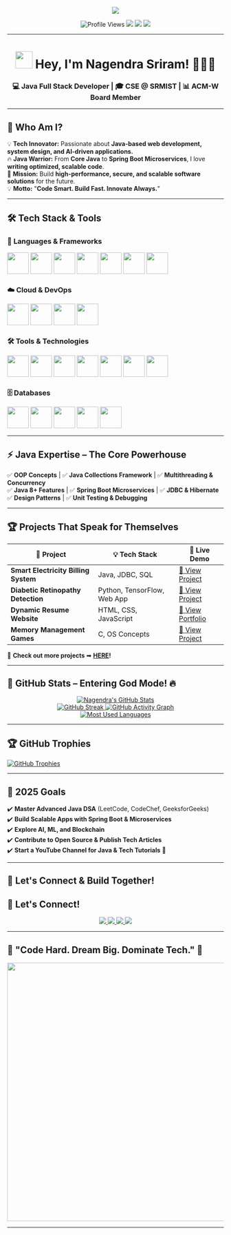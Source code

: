 <!-- 🔥 EPIC TYPING INTRO -->
<p align="center">
  <img src="https://readme-typing-svg.herokuapp.com?font=Orbitron&size=35&color=%23F7D00C&center=true&vCenter=true&width=900&height=60&lines=🚀+Welcome+to+My+Code+Empire!;🔥+Mastering+Java+Full+Stack+Development;💡+Innovating+with+Technology;💻+Building+the+Future,+One+Line+at+a+Time;"/>
</p>

<!-- 🏆 BADGES & PROFILE VISITS -->
<p align="center">
  <img src="https://komarev.com/ghpvc/?username=Nagendrasriram&label=Profile+Visitors&color=FF5733&style=flat-square" alt="Profile Views" />
  <img src="https://img.shields.io/github/followers/Nagendrasriram?label=Followers&style=social" />
  <img src="https://img.shields.io/badge/Java-Full%20Stack%20Developer-%23F7D00C?style=flat-square&logo=java&logoColor=white" />
  <img src="https://img.shields.io/badge/Open%20Source%20Enthusiast-%2300E676?style=flat-square&logo=open-source-initiative" />
</p>

---

<h1 align="center">
  <img src="https://media.giphy.com/media/hvRJCLFzcasrR4ia7z/giphy.gif" width="40px"> Hey, I'm Nagendra Sriram! 👨‍💻🚀
</h1>
<h3 align="center">
  💻 Java Full Stack Developer | 🎓 CSE @ SRMIST | 📊 ACM-W Board Member
</h3>

---

## 🚀 **Who Am I?**
💡 **Tech Innovator:** Passionate about **Java-based web development, system design, and AI-driven applications.**  
🔥 **Java Warrior:** From **Core Java** to **Spring Boot Microservices**, I love **writing optimized, scalable code**.  
🚀 **Mission:** Build **high-performance, secure, and scalable software solutions** for the future.  
💡 **Motto:** "**Code Smart. Build Fast. Innovate Always.**"  

---

## 🛠 **Tech Stack & Tools**  

### 🚀 **Languages & Frameworks**
<p>
  <img src="https://cdn.jsdelivr.net/gh/devicons/devicon/icons/java/java-original.svg" width="50px"/>
  <img src="https://cdn.jsdelivr.net/gh/devicons/devicon/icons/python/python-original.svg" width="50px"/>
  <img src="https://cdn.jsdelivr.net/gh/devicons/devicon/icons/javascript/javascript-original.svg" width="50px"/>
  <img src="https://cdn.jsdelivr.net/gh/devicons/devicon/icons/react/react-original.svg" width="50px"/>
  <img src="https://cdn.jsdelivr.net/gh/devicons/devicon/icons/django/django-plain.svg" width="50px"/>
  <img src="https://cdn.jsdelivr.net/gh/devicons/devicon/icons/nodejs/nodejs-original.svg" width="50px"/>
  <img src="https://cdn.jsdelivr.net/gh/devicons/devicon/icons/spring/spring-original.svg" width="50px"/>


</p>

### ☁️ **Cloud & DevOps**
<p>
  <!-- AWS Image-Based Icon -->
  <img src="https://upload.wikimedia.org/wikipedia/commons/9/93/Amazon_Web_Services_Logo.svg" width="50px"/>
  <!-- Azure -->
  <img src="https://cdn.jsdelivr.net/gh/devicons/devicon/icons/azure/azure-original.svg" width="50px"/>
  <!-- Google Cloud -->
  <img src="https://cdn.jsdelivr.net/gh/devicons/devicon/icons/googlecloud/googlecloud-original.svg" width="50px"/>
  <!-- Terraform -->
  <img src="https://cdn.jsdelivr.net/gh/devicons/devicon/icons/terraform/terraform-original.svg" width="50px"/>
</p>

### 🛠️ **Tools & Technologies**  
<p>
  <!-- Git -->
  <img src="https://cdn.jsdelivr.net/gh/devicons/devicon/icons/git/git-original.svg" width="50px"/>
  <!-- GitHub -->
  <img src="https://cdn.jsdelivr.net/gh/devicons/devicon/icons/github/github-original.svg" width="50px"/>
  <!-- GitLab -->
  <img src="https://cdn.jsdelivr.net/gh/devicons/devicon/icons/gitlab/gitlab-original.svg" width="50px"/>
  <!-- Docker -->
  <img src="https://cdn.jsdelivr.net/gh/devicons/devicon/icons/docker/docker-original.svg" width="50px"/>
  <!-- Kubernetes -->
  <img src="https://cdn.jsdelivr.net/gh/devicons/devicon/icons/kubernetes/kubernetes-plain.svg" width="50px"/>
  <!-- Jenkins -->
  <img src="https://cdn.jsdelivr.net/gh/devicons/devicon/icons/jenkins/jenkins-original.svg" width="50px"/>
  <!-- Postman -->
  <img src="https://cdn.jsdelivr.net/gh/devicons/devicon/icons/postman/postman-original.svg" width="50px"/>
</p>

### 🗄️ **Databases**
<p>
  <!-- MySQL -->
  <img src="https://cdn.jsdelivr.net/gh/devicons/devicon/icons/mysql/mysql-original.svg" width="50px"/>
  <!-- PostgreSQL -->
  <img src="https://cdn.jsdelivr.net/gh/devicons/devicon/icons/postgresql/postgresql-original.svg" width="50px"/>
  <!-- MongoDB -->
  <img src="https://cdn.jsdelivr.net/gh/devicons/devicon/icons/mongodb/mongodb-original.svg" width="50px"/>
  <!-- SQLite -->
  <img src="https://cdn.jsdelivr.net/gh/devicons/devicon/icons/sqlite/sqlite-original.svg" width="50px"/>
  <!-- Firebase -->
  <img src="https://cdn.jsdelivr.net/gh/devicons/devicon/icons/firebase/firebase-plain.svg" width="50px"/>
</p>

---

## ⚡ **Java Expertise – The Core Powerhouse**
✅ **OOP Concepts** | ✅ **Java Collections Framework** | ✅ **Multithreading & Concurrency**  
✅ **Java 8+ Features** | ✅ **Spring Boot Microservices** | ✅ **JDBC & Hibernate**  
✅ **Design Patterns** | ✅ **Unit Testing & Debugging**  

---

## 🏆 **Projects That Speak for Themselves**  

| 🚀 Project | 💡 Tech Stack | 🔗 Live Demo |
|------------|-------------|-------------|
| **Smart Electricity Billing System** | Java, JDBC, SQL | [🔗 View Project](https://github.com/Nagendrasriram/Electricity-Billing-system-) |
| **Diabetic Retinopathy Detection** | Python, TensorFlow, Web App | [🔗 View Project](https://github.com/Nagendrasriram/Diabetic-Retinopathy) |
| **Dynamic Resume Website** | HTML, CSS, JavaScript | [🔗 View Portfolio](https://portfolio-eight-sandy-19.vercel.app/) |
| **Memory Management Games** | C, OS Concepts | [🔗 View Project](https://github.com/Nagendrasriram/MemoryMatchingGame) |

🚀 **Check out more projects** ➡ **[HERE](https://github.com/Nagendrasriram?tab=repositories)!**  

---

## 🚀 GitHub Stats – Entering God Mode! 🔥

<p align="center">
  <!-- GitHub Stats -->
  <a href="https://github.com/Nagendrasriram">
    <img src="https://github-readme-stats.vercel.app/api?username=Nagendrasriram&show_icons=true&theme=tokyonight&count_private=true&hide_border=true&include_all_commits=true" alt="Nagendra's GitHub Stats" />
  </a>
  <br>

  <!-- GitHub Streak -->
<a href="https://github.com/Nagendrasriram">
  <img src="https://github-readme-streak-stats.herokuapp.com/?user=Nagendrasriram&theme=tokyonight&hide_border=true" alt="GitHub Streak" />
</a>  

  <!-- GitHub Activity Graph -->
  <a href="https://github.com/Nagendrasriram">
    <img src="https://github-readme-activity-graph.vercel.app/graph?username=Nagendrasriram&theme=github-dark&hide_border=true&area=true" alt="GitHub Activity Graph" />
  </a>
  <br>

  <!-- Most Used Languages -->
  <a href="https://github.com/Nagendrasriram">
    <img src="https://github-readme-stats.vercel.app/api/top-langs/?username=Nagendrasriram&layout=compact&theme=tokyonight&hide_border=true" alt="Most Used Languages">
  </a>
</p>

---

## 🏆 GitHub Trophies  
<a href="https://github.com/Nagendrasriram">
  <img src="https://github-profile-trophy.vercel.app/?username=Nagendrasriram&theme=darkhub&no-frame=true&no-bg=true&margin-w=4" alt="GitHub Trophies" />
</a>


---

## 🎯 **2025 Goals**  
✔️ **Master Advanced Java DSA** (LeetCode, CodeChef, GeeksforGeeks)  
✔️ **Build Scalable Apps with Spring Boot & Microservices**  
✔️ **Explore AI, ML, and Blockchain**  
✔️ **Contribute to Open Source & Publish Tech Articles**  
✔️ **Start a YouTube Channel for Java & Tech Tutorials** 🎥  

---

## 🤝 **Let's Connect & Build Together!**  

## 🚀 Let's Connect!
<p align="center">
  <a href="https://www.linkedin.com/in/nagendrasriram103">
    <img src="https://img.shields.io/badge/LinkedIn-%230077B5?style=for-the-badge&logo=linkedin&logoColor=white">
  </a>
  <a href="https://github.com/Nagendrasriram">
    <img src="https://img.shields.io/badge/GitHub-%23181717?style=for-the-badge&logo=github&logoColor=white">
  </a>
  <a href="https://www.youtube.com/@Nagendra103">
    <img src="https://img.shields.io/badge/YouTube-%23FF0000?style=for-the-badge&logo=youtube&logoColor=white">
  </a>
  <a href="https://portfolio-eight-sandy-19.vercel.app/">
    <img src="https://img.shields.io/badge/Portfolio-%23E34F26?style=for-the-badge&logo=firefox-browser&logoColor=white">
  </a>
</p>

---

## 🎯 **"Code Hard. Dream Big. Dominate Tech." 🚀**  

<p align="center">
  <img src="https://media.giphy.com/media/QTfX9Ejfra3ZmNxh6B/giphy.gif" width="600px">
</p>


---
